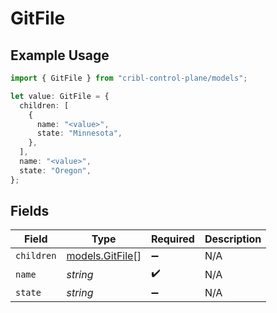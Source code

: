 # GitFile

## Example Usage

```typescript
import { GitFile } from "cribl-control-plane/models";

let value: GitFile = {
  children: [
    {
      name: "<value>",
      state: "Minnesota",
    },
  ],
  name: "<value>",
  state: "Oregon",
};
```

## Fields

| Field                                    | Type                                     | Required                                 | Description                              |
| ---------------------------------------- | ---------------------------------------- | ---------------------------------------- | ---------------------------------------- |
| `children`                               | [models.GitFile](../models/gitfile.md)[] | :heavy_minus_sign:                       | N/A                                      |
| `name`                                   | *string*                                 | :heavy_check_mark:                       | N/A                                      |
| `state`                                  | *string*                                 | :heavy_minus_sign:                       | N/A                                      |